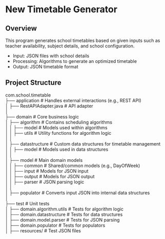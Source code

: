 # New Timetable Generator  

## Overview  
This program generates school timetables based on given inputs such as teacher availability, subject details, and school configuration.  

- Input: JSON files with school details  
- Processing: Algorithms to generate an optimized timetable  
- Output: JSON timetable format  

## Project Structure
com.school.timetable  
├── application                # Handles external interactions (e.g., REST API)  
│   ├── RestAPIAdapter.java    # API adapter  
│  
├── domain                     # Core business logic  
│   ├── algorithm              # Contains scheduling algorithms  
│   │   ├── model              # Models used within algorithms  
│   │   ├── utils              # Utility functions for algorithm logic  
│   │  
│   ├── datastructure          # Custom data structures for timetable management  
│   │   ├── model              # Models used in data structures  
│   │  
│   ├── model                  # Main domain models  
│   │   ├── common             # Shared/common models (e.g., DayOfWeek)  
│   │   ├── input              # Models for JSON input  
│   │   ├── output             # Models for JSON output  
│   │   ├── parser             # JSON parsing logic  
│   │  
│   ├── populator              # Converts input JSON into internal data structures  
│  
├── test                       # Unit tests  
│   ├── domain.algorithm.utils # Tests for algorithm logic  
│   ├── domain.datastructure   # Tests for data structures  
│   ├── domain.model.parser    # Tests for JSON parsing  
│   ├── domain.populator       # Tests for populators  
│   ├── resources/             # Test JSON files